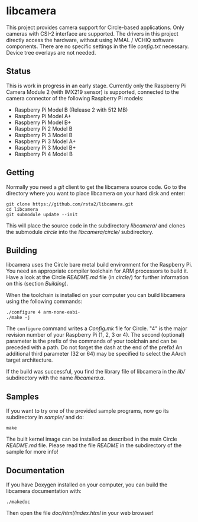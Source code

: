 libcamera
=========

This project provides camera support for Circle-based applications. Only cameras with CSI-2 interface are supported. The drivers in this project directly access the hardware, without using MMAL / VCHIQ software components. There are no specific settings in the file *config.txt* necessary. Device tree overlays are not needed.

Status
------

This is work in progress in an early stage. Currently only the Raspberry Pi Camera Module 2 (with IMX219 sensor) is supported, connected to the camera connector of the following Raspberry Pi models:

* Raspberry Pi Model B (Release 2 with 512 MB)
* Raspberry Pi Model A+
* Raspberry Pi Model B+
* Raspberry Pi 2 Model B
* Raspberry Pi 3 Model B
* Raspberry Pi 3 Model A+
* Raspberry Pi 3 Model B+
* Raspberry Pi 4 Model B

Getting
-------

Normally you need a *git* client to get the libcamera source code. Go to the directory where you want to place libcamera on your hard disk and enter:

	git clone https://github.com/rsta2/libcamera.git
	cd libcamera
	git submodule update --init

This will place the source code in the subdirectory *libcamera/* and clones the submodule *circle* into the *libcamera/circle/* subdirectory.

Building
--------

libcamera uses the Circle bare metal build environment for the Raspberry Pi. You need an appropriate compiler toolchain for ARM processors to build it. Have a look at the Circle *README.md* file (in *circle/*) for further information on this (section *Building*).

When the toolchain is installed on your computer you can build libcamera using the following commands:

	./configure 4 arm-none-eabi-
	./make -j

The `configure` command writes a *Config.mk* file for Circle. "4" is the major revision number of your Raspberry Pi (1, 2, 3 or 4). The second (optional) parameter is the prefix of the commands of your toolchain and can be preceded with a path. Do not forget the dash at the end of the prefix! An additional third parameter (32 or 64) may be specified to select the AArch target architecture.

If the build was successful, you find the library file of libcamera in the *lib/* subdirectory with the name *libcamera.a*.

Samples
-------

If you want to try one of the provided sample programs, now go its subdirectory in *sample/* and do:

	make

The built kernel image can be installed as described in the main Circle *README.md* file. Please read the file *README* in the subdirectory of the sample for more info!

Documentation
-------------

If you have Doxygen installed on your computer, you can build the libcamera documentation with:

	./makedoc

Then open the file *doc/html/index.html* in your web browser!
